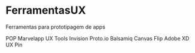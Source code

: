 # FerramentasUX
Ferramentas para prototipagem de apps

POP
Marvelapp
UX Tools
Invision
Proto.io
Balsamiq
Canvas Flip
Adobe XD
UX Pin
